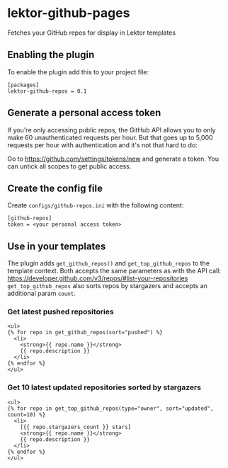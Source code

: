 # lektor-github-pages

Fetches your GitHub repos for display in Lektor templates

## Enabling the plugin

To enable the plugin add this to your project file:

```
[packages]
lektor-github-repos = 0.1
```

## Generate a personal access token

If you're only accessing public repos, the GitHub API allows you
to only make 60 unauthenticated requests per hour. But that goes up
to 5,000 requests per hour with authentication and it's not that hard to do:

Go to https://github.com/settings/tokens/new and generate a token. You
can untick all scopes to get public access.

## Create the config file

Create `configs/github-repos.ini` with the following content:

```
[github-repos]
token = <your personal access token>
```

## Use in your templates

The plugin adds `get_github_repos()` and `get_top_github_repos` to the template
context. Both accepts the same parameters as with the API call:
https://developer.github.com/v3/repos/#list-your-repositories
`get_top_github_repos` also sorts repos by stargazers and accepts an additional
param `count`.

### Get latest pushed repositories

```
<ul>
{% for repo in get_github_repos(sort="pushed") %}
  <li>
    <strong>{{ repo.name }}</strong>
    {{ repo.description }}
  </li>
{% endfor %}
</ul>
```

### Get 10 latest updated repositories sorted by stargazers

```
<ul>
{% for repo in get_top_github_repos(type="owner", sort="updated", count=10) %}
  <li>
    [{{ repo.stargazers_count }} stars]
    <strong>{{ repo.name }}</strong>
    {{ repo.description }}
  </li>
{% endfor %}
</ul>
```

